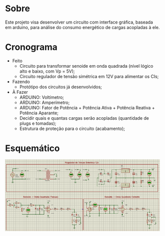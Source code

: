 # Sobre  
Este projeto visa desenvolver um circuito com interface gráfica, baseada em arduino, para análise do consumo 
energético de cargas acopladas à ele.

# Cronograma  
 - Feito
      * Circuito para transformar senoide em onda quadrada (nível lógico alto e baixo, com Vp = 5V);  
      * Circuito regulador de tensão simétrica em 12V para alimentar os CIs;
 - Fazendo
      * Protótipo dos circuitos já desenvolvidos;  
 - À Fazer
      * ARDUINO: Voltímetro;  
      * ARDUINO: Amperímetro;  
      * ARDUINO: Fator de Potência + Potência Ativa + Potência Reativa + Potência Aparante;  
      * Decidir quais e quantas cargas serão acopladas (quantidade de plugs e tomadas);  
      * Estrutura de proteção para o circuito (acabamento);  
 
# Esquemático
![alt text](screenshots/esquematico.png)

